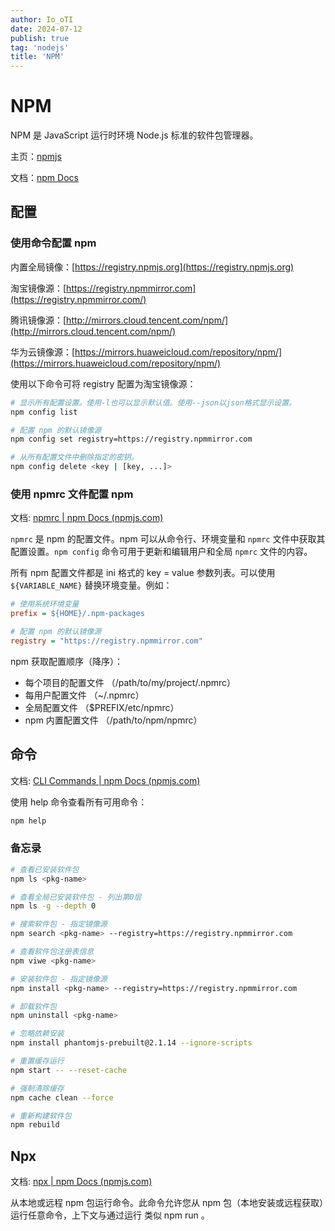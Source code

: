 ```yaml
---
author: Io_oTI
date: 2024-07-12
publish: true
tag: 'nodejs'
title: 'NPM'
---
```


# NPM

NPM 是 JavaScript 运行时环境 Node.js 标准的软件包管理器。

主页：[npmjs](https://www.npmjs.com/)

文档：[npm Docs](https://docs.npmjs.com/)

## 配置

### 使用命令配置 npm

内置全局镜像：[https://registry.npmjs.org](https://registry.npmjs.org)

淘宝镜像源：[https://registry.npmmirror.com](https://registry.npmmirror.com/)

腾讯镜像源：[http://mirrors.cloud.tencent.com/npm/](http://mirrors.cloud.tencent.com/npm/)

华为云镜像源：[https://mirrors.huaweicloud.com/repository/npm/](https://mirrors.huaweicloud.com/repository/npm/)

使用以下命令可将 registry 配置为淘宝镜像源：

```bash
# 显示所有配置设置。使用-l也可以显示默认值。使用--json以json格式显示设置。
npm config list

# 配置 npm 的默认镜像源
npm config set registry=https://registry.npmmirror.com

# 从所有配置文件中删除指定的密钥。
npm config delete <key | [key, ...]>
```

### 使用 npmrc 文件配置 npm

文档: [npmrc | npm Docs (npmjs.com)](https://docs.npmjs.com/cli/v9/configuring-npm/npmrc)

`npmrc` 是 npm 的配置文件。npm 可以从命令行、环境变量和 `npmrc` 文件中获取其配置设置。`npm config` 命令可用于更新和编辑用户和全局 `npmrc` 文件的内容。

所有 npm 配置文件都是 ini 格式的 key = value 参数列表。可以使用 `${VARIABLE_NAME}` 替换环境变量。例如：

```ini
# 使用系统环境变量
prefix = ${HOME}/.npm-packages

# 配置 npm 的默认镜像源
registry = "https://registry.npmmirror.com"
```

npm 获取配置顺序（降序）：

- 每个项目的配置文件 （/path/to/my/project/.npmrc）
- 每用户配置文件 （~/.npmrc）
- 全局配置文件 （$PREFIX/etc/npmrc）
- npm 内置配置文件 （/path/to/npm/npmrc）

## 命令

文档: [CLI Commands | npm Docs (npmjs.com)](https://docs.npmjs.com/cli/v9/commands)

使用 help 命令查看所有可用命令：

```bash
npm help
```

### 备忘录

```bash
# 查看已安装软件包
npm ls <pkg-name>

# 查看全局已安装软件包 - 列出第0层
npm ls -g --depth 0

# 搜索软件包 - 指定镜像源
npm search <pkg-name> --registry=https://registry.npmmirror.com

# 查看软件包注册表信息
npm viwe <pkg-name>

# 安装软件包 - 指定镜像源
npm install <pkg-name> --registry=https://registry.npmmirror.com

# 卸载软件包
npm uninstall <pkg-name>

# 忽略依赖安装
npm install phantomjs-prebuilt@2.1.14 --ignore-scripts

# 重置缓存运行
npm start -- --reset-cache

# 强制清除缓存
npm cache clean --force

# 重新构建软件包
npm rebuild
```

## Npx

文档: [npx | npm Docs (npmjs.com)](https://docs.npmjs.com/cli/v9/commands/npx)

从本地或远程 npm 包运行命令。此命令允许您从 npm 包（本地安装或远程获取）运行任意命令，上下文与通过运行 类似 npm run 。
